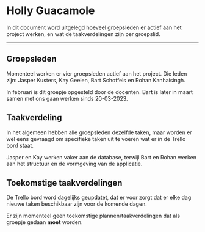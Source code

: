 # Holly Guacamole

In dit document word uitgelegd hoeveel groepsleden er actief
aan het project werken, en wat de taakverdelingen zijn per
groepslid.

- - -
 
## Groepsleden

Momenteel werken er vier groepsleden actief aan het project. 
Die leden zijn: Jasper Kusters, Kay Geelen, Bart Schoffels en Rohan Kanhaisingh.

In februari is dit groepje opgesteld door de docenten. Bart is later in maart
samen met ons gaan werken sinds 20-03-2023.

## Taakverdeling

In het algemeen hebben alle groepsleden dezelfde taken, maar worden er wel eens
gevraagd om specifieke taken uit te voeren wat er in de Trello bord staat.

Jasper en Kay werken vaker aan de database, terwijl Bart en Rohan werken aan het
structuur en de vormgeving van de applicatie.

## Toekomstige taakverdelingen

De Trello bord word dagelijks geupdatet, dat er voor zorgt dat er elke dag
nieuwe taken beschikbaar zijn voor de komende dagen.

Er zijn momenteel geen toekomstige plannen/taakverdelingen dat als groepje gedaan 
**moet** worden.